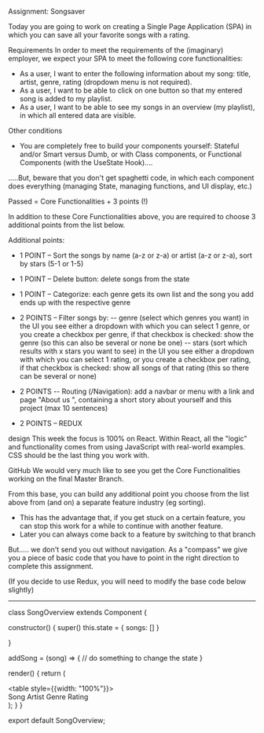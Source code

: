 Assignment: Songsaver

Today you are going to work on creating a Single Page Application (SPA) in which you can save all your favorite songs with a rating.

Requirements
In order to meet the requirements of the (imaginary) employer, we expect your SPA to meet the following core functionalities:

- As a user, I want to enter the following information about my song: title, artist, genre, rating (dropdown menu is not required).
- As a user, I want to be able to click on one button so that my entered song is added to my playlist.
- As a user, I want to be able to see my songs in an overview (my playlist), in which all entered data are visible.

Other conditions
- You are completely free to build your components yourself: Stateful and/or Smart versus Dumb, or with Class components, or Functional Components (with the UseState Hook)....

.....But, beware that you don't get spaghetti code, in which each component does everything (managing State, managing functions, and UI display, etc.)

Passed = Core Functionalities + 3 points (!)

In addition to these Core Functionalities above, you are required to choose 3 additional points from the list below.

Additional points:

- 1 POINT – Sort the songs by name (a-z or z-a) or artist (a-z or z-a), sort by stars (5-1 or 1-5)

- 1 POINT – Delete button: delete songs from the state

- 1 POINT – Categorize: each genre gets its own list and the song you add ends up with the respective genre

- 2 POINTS – Filter songs by:
-- genre (select which genres you want) in the UI you see either a dropdown with which you can select 1 genre, or you create a checkbox per genre, if that checkbox is checked: show the genre (so this can also be several or none be one)
-- stars (sort which results with x stars you want to see) in the UI you see either a dropdown with which you can select 1 rating, or you create a checkbox per rating, if that checkbox is checked: show all songs of that rating (this so there can be several or none)

- 2 POINTS
-- Routing (/Navigation): add a navbar or menu with a link and page "About us ", containing a short story about yourself and this project (max 10 sentences)

- 2 POINTS – REDUX

design
This week the focus is 100% on React. Within React, all the "logic" and functionality comes from using JavaScript with real-world examples. CSS should be the last thing you work with.

GitHub
We would very much like to see you get the Core Functionalities working on the final Master Branch.

From this base, you can build any additional point you choose from the list above from (and on) a separate feature industry (eg sorting).
- This has the advantage that, if you get stuck on a certain feature, you can stop this work for a while to continue with another feature.
- Later you can always come back to a feature by switching to that branch


But..... we don't send you out without navigation. As a "compass" we give you a piece of basic code that you have to point in the right direction to complete this assignment.

(If you decide to use Redux, you will need to modify the base code below slightly)

------------------------------------------------------------------------
class SongOverview extends Component {

  constructor() {
    super()
    this.state = 
    {
      songs: []
    }

  }

  addSong = (song) => {
                        // do something to change the state
  }

  render() {
    return (
      <div>
              <SongForm addSong={this.addSong}/>
                                        <table style={{width: "100%"}}>
                        <tr className="song-header">  
                                <th className="song-row__item">Song</th>
                                <th className="song-row__item">Artist</th>
                                <th className="song-row__item">Genre</th>
                                <th className="song-row__item">Rating</th>
                              </tr>
                                </table>
              <SongList songs={this.state.songs}/>
      </div>
    );
  }
}

export default SongOverview;
